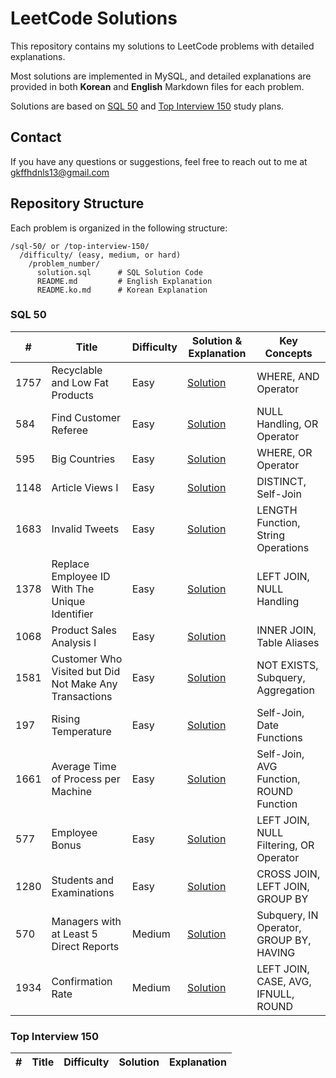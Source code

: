 # LeetCode Solutions

This repository contains my solutions to LeetCode problems with detailed explanations.

Most solutions are implemented in MySQL, and detailed explanations are provided in both **Korean** and **English** Markdown files for each problem.

Solutions are based on [SQL 50](https://leetcode.com/studyplan/top-sql-50/) and [Top Interview 150](https://leetcode.com/studyplan/top-interview-150/) study plans.

## Contact

If you have any questions or suggestions, feel free to reach out to me at gkffhdnls13@gmail.com

## Repository Structure

Each problem is organized in the following structure:

```
/sql-50/ or /top-interview-150/
  /difficulty/ (easy, medium, or hard)
    /problem_number/
      solution.sql      # SQL Solution Code
      README.md         # English Explanation
      README.ko.md      # Korean Explanation
```

### SQL 50

| #    | Title                                                  | Difficulty | Solution & Explanation          | Key Concepts                            |
| ---- | ------------------------------------------------------ | ---------- | ------------------------------- | --------------------------------------- |
| 1757 | Recyclable and Low Fat Products                        | Easy       | [Solution](./sql-50/eazy/1757/) | WHERE, AND Operator                     |
| 584  | Find Customer Referee                                  | Easy       | [Solution](./sql-50/easy/584/)  | NULL Handling, OR Operator              |
| 595  | Big Countries                                          | Easy       | [Solution](./sql-50/easy/595/)  | WHERE, OR Operator                      |
| 1148 | Article Views I                                        | Easy       | [Solution](./sql-50/eazy/1148/) | DISTINCT, Self-Join                     |
| 1683 | Invalid Tweets                                         | Easy       | [Solution](./sql-50/eazy/1683/) | LENGTH Function, String Operations      |
| 1378 | Replace Employee ID With The Unique Identifier         | Easy       | [Solution](./sql-50/eazy/1378/) | LEFT JOIN, NULL Handling                |
| 1068 | Product Sales Analysis I                               | Easy       | [Solution](./sql-50/eazy/1068/) | INNER JOIN, Table Aliases               |
| 1581 | Customer Who Visited but Did Not Make Any Transactions | Easy       | [Solution](./sql-50/easy/1581/) | NOT EXISTS, Subquery, Aggregation       |
| 197  | Rising Temperature                                     | Easy       | [Solution](./sql-50/easy/197/)  | Self-Join, Date Functions               |
| 1661 | Average Time of Process per Machine                    | Easy       | [Solution](./sql-50/eazy/1661/) | Self-Join, AVG Function, ROUND Function |
| 577  | Employee Bonus                                         | Easy       | [Solution](./sql-50/eazy/577/)  | LEFT JOIN, NULL Filtering, OR Operator  |
| 1280 | Students and Examinations                              | Easy       | [Solution](./sql-50/eazy/1280/) | CROSS JOIN, LEFT JOIN, GROUP BY         |
| 570  | Managers with at Least 5 Direct Reports                | Medium     | [Solution](./sql-50/eazy/570/)  | Subquery, IN Operator, GROUP BY, HAVING |
| 1934 | Confirmation Rate                                      | Medium     | [Solution](./sql-50/eazy/1934/) | LEFT JOIN, CASE, AVG, IFNULL, ROUND     |

### Top Interview 150

| #   | Title | Difficulty | Solution | Explanation |
| --- | ----- | ---------- | -------- | ----------- |
